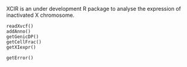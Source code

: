 XCIR is an under development R package to analyse the expression of inactivated
X chromosome.

```
readXvcf()
addAnno()
getGenicDP()
getCellFrac()
getXIexpr()
```
```
getError()
```

